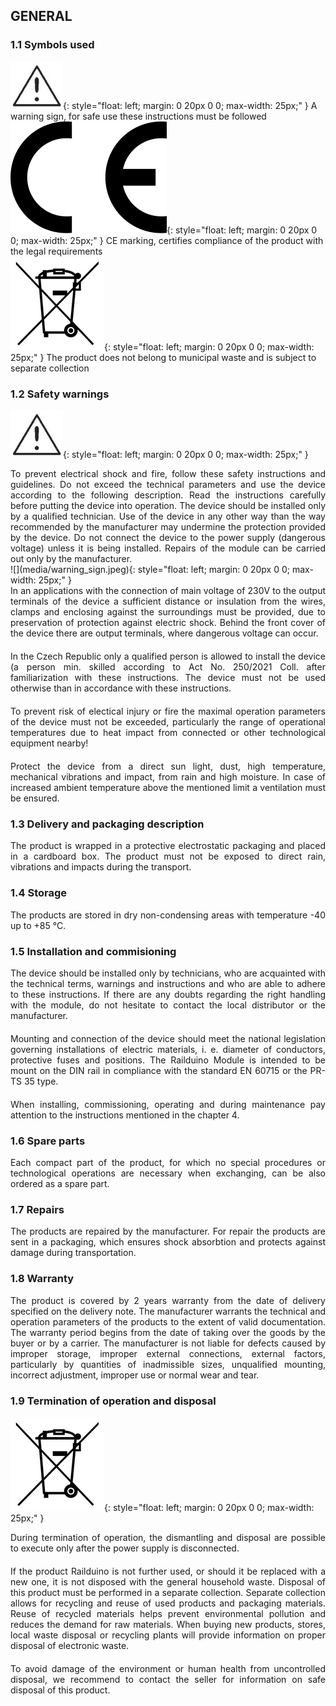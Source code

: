 ## GENERAL

### 1.1 Symbols used

![Warning Sign](media/warning_sign.jpeg){: style="float: left; margin: 0 20px 0 0; max-width: 25px;" }
A warning sign, for safe use these instructions must be followed  
![CE Sign](media/CE_sign.png){: style="float: left; margin: 0 20px 0 0; max-width: 25px;" }
CE marking, certifies compliance of the product with the legal requirements  
![wee_symbol](media/weee_symbol.png){: style="float: left; margin: 0 20px 0 0; max-width: 25px;" }
The product does not belong to municipal waste and is subject to separate collection  

### 1.2 Safety warnings

![](media/warning_sign.jpeg){: style="float: left; margin: 0 20px 0 0; max-width: 25px;" }
<div style="text-align: justify;">
To prevent electrical shock and fire,
follow these safety instructions and guidelines. Do not exceed the
technical parameters and use the device according to the following
description. Read the instructions carefully before putting the device
into operation. The device should be installed only by a qualified
technician. Use of the device in any other way than the way recommended
by the manufacturer may undermine the protection provided by the device.
Do not connect the device to the power supply (dangerous voltage) unless
it is being installed. Repairs of the module can be carried out only by
the manufacturer.
</div>  
![](media/warning_sign.jpeg){: style="float: left; margin: 0 20px 0 0; max-width: 25px;" }
<div style="text-align: justify;">
In an applications with the connection
of main voltage of 230V to the output terminals of the device a
sufficient distance or insulation from the wires, clamps and enclosing
against the surroundings must be provided, due to preservation of
protection against electric shock. Behind the front cover of the
device there are output terminals, where dangerous voltage can occur.
</div><div style="text-align: justify; margin-top:20px;">
In the Czech Republic only a qualified person is allowed to install the
device (a person min. skilled according to Act No. 250/2021 Coll.
after familiarization with these instructions. The device must not
be used otherwise than in accordance with these instructions.
</div><div style="text-align: justify; margin-top:20px;">
To prevent risk of electical injury or fire the maximal operation
parameters of the device must not be exceeded, particularly the range of
operational temperatures due to heat impact from connected or other
technological equipment nearby!
</div><div style="text-align: justify; margin-top:20px;">
Protect the device from a direct sun light, dust, high temperature,
mechanical vibrations and impact, from rain and high moisture. In case
of increased ambient temperature above the mentioned limit a ventilation
must be ensured.
</div>

### 1.3 Delivery and packaging description
<div style="text-align: justify;">
The product is wrapped in a protective electrostatic packaging and
placed in a cardboard box. The product must not be exposed to direct
rain, vibrations and impacts during the transport.
</div>

### 1.4 Storage
<div style="text-align: justify;">
The products are stored in dry non-condensing areas with temperature -40
up to +85 °C.
</div>

### 1.5 Installation and commisioning
<div style="text-align: justify;">
The device should be installed only by technicians, who are acquainted
with the technical terms, warnings and instructions and who are able to
adhere to these instructions. If there are any doubts regarding the
right handling with the module, do not hesitate to contact the local
distributor or the manufacturer.
</div><div style="text-align: justify;margin-top:20px;">
Mounting and connection of the device should meet the national
legislation governing installations of electric materials, i. e.
diameter of conductors, protective fuses and positions. The Railduino
Module is intended to be mount on the DIN rail in compliance with the
standard EN 60715 or the PR-TS 35 type.
</div><div style="text-align: justify;margin-top:20px;">
When installing, commissioning, operating and during maintenance pay
attention to the instructions mentioned in the chapter 4.
</div>

### 1.6 Spare parts
<div style="text-align: justify;">
Each compact part of the product, for which no special procedures or
technological operations are necessary when exchanging, can be also
ordered as a spare part.
</div>

### 1.7 Repairs
<div style="text-align: justify;">
The products are repaired by the manufacturer. For repair the products
are sent in a packaging, which ensures shock absorbtion and protects
against damage during transportation.
</div>

### 1.8 Warranty
<div style="text-align: justify;">
The product is covered by 2 years warranty from the date of delivery
specified on the delivery note. The manufacturer warrants the
technical and operation parameters of the products to the extent of
valid documentation. The warranty period begins from the date of
taking over the goods by the buyer or by a carrier. The manufacturer
is not liable for defects caused by improper storage, improper
external connections, external factors, particularly by quantities of
inadmissible sizes, unqualified mounting, incorrect adjustment,
improper use or normal wear and tear.
</div>

### 1.9 Termination of operation and disposal
![](media/weee_symbol.png){: style="float: left; margin: 0 20px 0 0; max-width: 25px;" }
<div style="text-align: justify;">
During termination of operation, the
dismantling and disposal are possible to execute only after the power
supply is disconnected.
</div><div style="text-align: justify;margin-top:20px;">
If the product Railduino is not further used, or should it be replaced
with a new one, it is not disposed with the general household waste.
Disposal of this product must be performed in a separate collection.
Separate collection allows for recycling and reuse of used products
and packaging materials. Reuse of recycled materials helps prevent
environmental pollution and reduces the demand for raw materials. When
buying new products, stores, local waste disposal or recycling plants
will provide information on proper disposal of electronic waste.
</div><div style="text-align: justify;margin-top:20px;">
To avoid damage of the environment or human health from uncontrolled
disposal, we recommend to contact the seller for information on safe
disposal of this product.
</div>